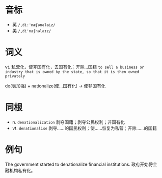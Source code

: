 # 音标

- 英 `/ˌdiː'næʃənəlaiz/`
- 美 `/,di'næʃnəlaɪz/`

# 词义

vt. 私营化，使非国有化，去国有化；开除…国籍
`to sell a business or industry that is owned by the state, so that it is then owned privately`



de(表加强) + nationalize(使…国有化) → 使非国有化

# 同根

- n. `denationalization` 剥夺国籍；剥夺公民权利；非国有化
- vt. `denationalise` 剥夺……的国民权利；使……恢复为私营；开除……的国籍

# 例句

The government started to denationalize financial institutions.
政府开始将金融机构私有化。


